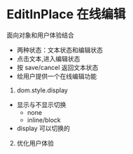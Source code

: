 # EditInPlace 在线编辑

面向对象和用户体验结合

- 两种状态：文本状态和编辑状态
- 点击文本,进入编辑状态
- 按 save/cancel 返回文本状态
- 给用户提供一个在线编辑功能

1. dom.style.display

- 显示与不显示切换
  - none
  - inline/block
- display 可以切换的

2. 优化用户体验
